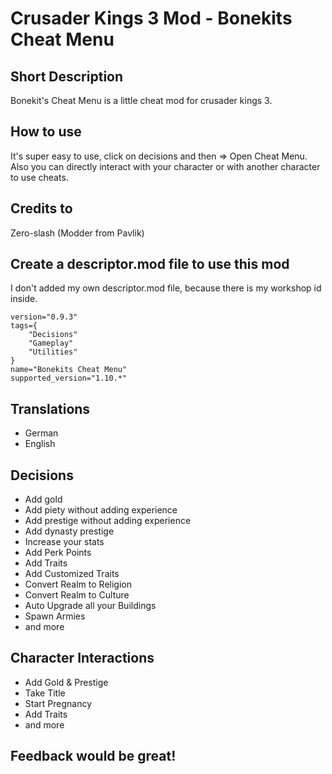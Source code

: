 # Crusader Kings 3 Mod - Bonekits Cheat Menu

## Short Description

Bonekit's Cheat Menu is a little cheat mod for crusader kings 3.

## How to use

It's super easy to use, click on decisions and then => Open Cheat Menu.
Also you can directly interact with your character or with another character to use cheats.

## Credits to

Zero-slash (Modder from Pavlik)

## Create a descriptor.mod file to use this mod

I don't added my own descriptor.mod file, because there is my workshop id inside.

```
version="0.9.3"
tags={
	"Decisions"
	"Gameplay"
	"Utilities"
}
name="Bonekits Cheat Menu"
supported_version="1.10.*"
```

## Translations

- German
- English

## Decisions

- Add gold
- Add piety without adding experience
- Add prestige without adding experience
- Add dynasty prestige
- Increase your stats
- Add Perk Points
- Add Traits
- Add Customized Traits
- Convert Realm to Religion
- Convert Realm to Culture
- Auto Upgrade all your Buildings
- Spawn Armies
- and more

## Character Interactions

- Add Gold & Prestige
- Take Title
- Start Pregnancy
- Add Traits
- and more

## Feedback would be great!
